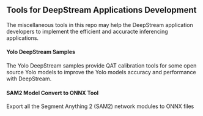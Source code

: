 ## Tools for DeepStream Applications Development

The miscellaneous tools in this repo may help the DeepStream application developers to implement the efficient and accuracte inferencing applications.

#### Yolo DeepStream Samples
The Yolo DeepStream samples provide QAT calibration tools for some open source Yolo models to improve the Yolo models accuracy and performance with DeepStream.

#### SAM2 Model Convert to ONNX Tool
Export all the Segment Anything 2 (SAM2) network modules to ONNX files
